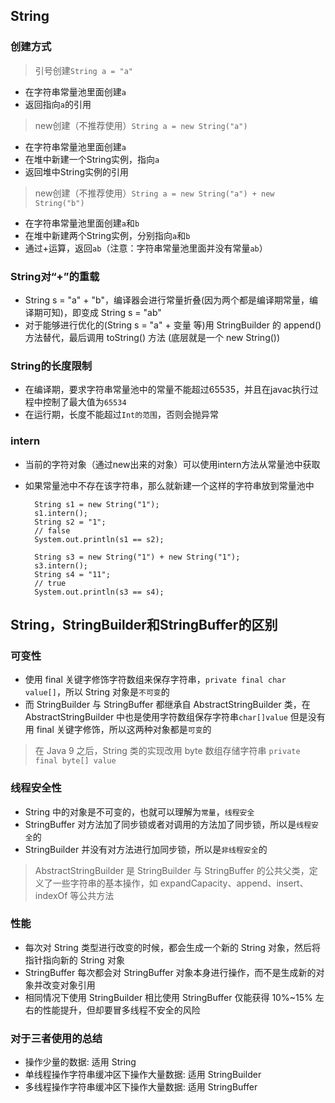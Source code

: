 ## String

### 创建方式
> 引号创建`String a = "a"`

- 在字符串常量池里面创建`a`
- 返回指向`a`的引用

> new创建（不推荐使用）`String a = new String("a")`

- 在字符串常量池里面创建`a`
- 在堆中新建一个String实例，指向`a`
- 返回堆中String实例的引用

> new创建（不推荐使用）`String a = new String("a") + new String("b")`

- 在字符串常量池里面创建`a`和`b`
- 在堆中新建两个String实例，分别指向`a`和`b`
- 通过+运算，返回`ab`（注意：字符串常量池里面并没有常量`ab`）

### String对“+”的重载
- String s = "a" + "b"，编译器会进行常量折叠(因为两个都是编译期常量，编译期可知)，即变成 String s = "ab"
- 对于能够进行优化的(String s = "a" + 变量 等)用 StringBuilder 的 append() 方法替代，最后调用 toString() 方法 (底层就是一个 new String())

### String的长度限制
- 在编译期，要求字符串常量池中的常量不能超过65535，并且在javac执行过程中控制了最大值为`65534`
- 在运行期，长度不能超过`Int的范围`，否则会抛异常

### intern
- 当前的字符对象（通过new出来的对象）可以使用intern方法从常量池中获取
- 如果常量池中不存在该字符串，那么就新建一个这样的字符串放到常量池中


        String s1 = new String("1");
        s1.intern();
        String s2 = "1";
        // false
        System.out.println(s1 == s2);
    
        String s3 = new String("1") + new String("1");
        s3.intern();
        String s4 = "11";
        // true
        System.out.println(s3 == s4);


## String，StringBuilder和StringBuffer的区别

### 可变性
- 使用 final 关键字修饰字符数组来保存字符串，`private final char value[]`，所以 String 对象是`不可变`的
- 而 StringBuilder 与 StringBuffer 都继承自 AbstractStringBuilder 类，在 AbstractStringBuilder 中也是使用字符数组保存字符串`char[]value` 但是没有用 final 关键字修饰，所以这两种对象都是`可变`的
> 在 Java 9 之后，String 类的实现改用 byte 数组存储字符串 `private final byte[] value`

### 线程安全性
- String 中的对象是不可变的，也就可以理解为`常量`，`线程安全`
- StringBuffer 对方法加了同步锁或者对调用的方法加了同步锁，所以是`线程安全`的
- StringBuilder 并没有对方法进行加同步锁，所以是`非线程安全`的
> AbstractStringBuilder 是 StringBuilder 与 StringBuffer 的公共父类，定义了一些字符串的基本操作，如 expandCapacity、append、insert、indexOf 等公共方法

### 性能
- 每次对 String 类型进行改变的时候，都会生成一个新的 String 对象，然后将指针指向新的 String 对象
- StringBuffer 每次都会对 StringBuffer 对象本身进行操作，而不是生成新的对象并改变对象引用
- 相同情况下使用 StringBuilder 相比使用 StringBuffer 仅能获得 10%~15% 左右的性能提升，但却要冒多线程不安全的风险

### 对于三者使用的总结
- 操作少量的数据: 适用 String
- 单线程操作字符串缓冲区下操作大量数据: 适用 StringBuilder
- 多线程操作字符串缓冲区下操作大量数据: 适用 StringBuffer


